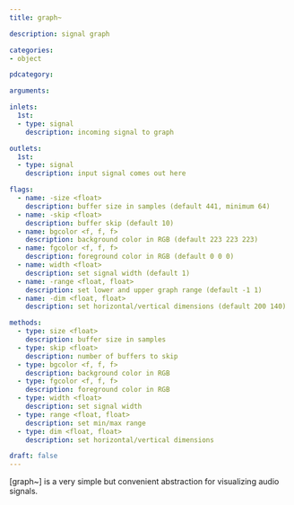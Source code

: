 ```yaml
---
title: graph~

description: signal graph

categories:
- object

pdcategory:

arguments:

inlets:
  1st:
  - type: signal
    description: incoming signal to graph

outlets:
  1st:
  - type: signal
    description: input signal comes out here

flags:
  - name: -size <float>
    description: buffer size in samples (default 441, minimum 64)
  - name: -skip <float>
    description: buffer skip (default 10)
  - name: bgcolor <f, f, f>
    description: background color in RGB (default 223 223 223)
  - name: fgcolor <f, f, f>
    description: foreground color in RGB (default 0 0 0)
  - name: width <float>
    description: set signal width (default 1)
  - name: -range <float, float>
    description: set lower and upper graph range (default -1 1)
  - name: -dim <float, float>
    description: set horizontal/vertical dimensions (default 200 140)

methods:
  - type: size <float>
    description: buffer size in samples
  - type: skip <float>
    description: number of buffers to skip
  - type: bgcolor <f, f, f>
    description: background color in RGB
  - type: fgcolor <f, f, f>
    description: foreground color in RGB
  - type: width <float>
    description: set signal width
  - type: range <float, float>
    description: set min/max range
  - type: dim <float, float>
    description: set horizontal/vertical dimensions

draft: false
---
```


[graph~] is a very simple but convenient abstraction for visualizing audio signals.

